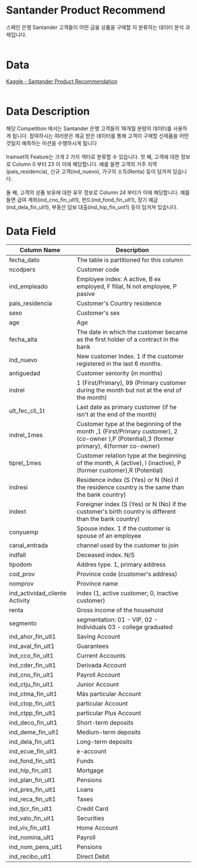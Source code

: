 # Santander Product Recommend 
스페인 은행 Santander 고객들이 어떤 금융 상품을 구매할 지 분류하는 데이터 분석 과제입니다.<br><br>

# Data
[Kaggle - Santander Product Recommendation](https://www.kaggle.com/c/santander-product-recommendation/data) <br><br>

# Data Description

해당 Competition 에서는 Santander 은행 고객들의 18개월 분량의 데이터를 사용하게 됩니다. 참여하시는 여러분은 제공 받은 데이터를 통해 고객이 구매할 신제품을 어떤것일지 예측하는 미션을 수행하시게 됩니다<br><br>
trainset의 Feature는 크게 2 가지 섹터로 분류할 수 있습니다. 첫 째, 고객에 대한 정보로 Column 0 부터 23 이 이에 해당합니다. 예를 들면 고객의 거주 지역(pais_residencia), 신규 고객(ind_nuevo), 가구의 소득(Renta) 등이 담겨져 있습니다.<br><br>
둘 째, 고객의 상품 보유에 대한 유무 정보로 Column 24 부터가 이에 해당합니다. 예를 들면 급여 계좌(ind_cno_fin_ult1), 펀드(ind_fond_fin_ult1), 장기 예금(ind_dela_fin_ult1), 부동산 담보 대출(ind_hip_fin_unt1) 등이 담겨져 있습니다.





# Data Field

|Column Name|	Description|
|---|---|
|fecha_dato |The table is partitioned for this column|
ncodpers	|Customer code
ind_empleado	|Employee index: A active, B ex employed, F filial, N not employee, P pasive
pais_residencia	|Customer's Country residence
sexo|	Customer's sex
age	|Age
fecha_alta	|The date in which the customer became as the first holder of a contract in the bank
ind_nuevo	|New customer Index. 1 if the customer registered in the last 6 months.
antiguedad	|Customer seniority (in months)
indrel	|1 (First/Primary), 99 (Primary customer during the month but not at the end of the month)
ult_fec_cli_1t	|Last date as primary customer (if he isn't at the end of the month)
indrel_1mes	|Customer type at the beginning of the month ,1 (First/Primary customer), 2 (co-owner ),P (Potential),3 (former primary), 4(former co-owner)
tiprel_1mes	|Customer relation type at the beginning of the month, A (active), I (inactive), P (former customer),R (Potential)
indresi	|Residence index (S (Yes) or N (No) if the residence country is the same than the bank country)
indext	|Foreigner index (S (Yes) or N (No) if the customer's birth country is different than the bank country)
conyuemp	|Spouse index. 1 if the customer is spouse of an employee
canal_entrada	|channel used by the customer to join
indfall	|Deceased index. N/S
tipodom	|Addres type. 1, primary address
cod_prov	|Province code (customer's address)
nomprov	|Province name
ind_actividad_cliente	Activity |index (1, active customer; 0, inactive customer)
renta	|Gross income of the household
segmento	|segmentation: 01 - VIP, 02 - Individuals 03 - college graduated
ind_ahor_fin_ult1	|Saving Account
ind_aval_fin_ult1	|Guarantees
ind_cco_fin_ult1	|Current Accounts
ind_cder_fin_ult1	|Derivada Account
ind_cno_fin_ult1	|Payroll Account
ind_ctju_fin_ult1	|Junior Account
ind_ctma_fin_ult1	|Más particular Account
ind_ctop_fin_ult1	|particular Account
ind_ctpp_fin_ult1	|particular Plus Account
ind_deco_fin_ult1	|Short-term deposits
ind_deme_fin_ult1	|Medium-term deposits
ind_dela_fin_ult1	|Long-term deposits
ind_ecue_fin_ult1	|e-account
ind_fond_fin_ult1	|Funds
ind_hip_fin_ult1	|Mortgage
ind_plan_fin_ult1	|Pensions
ind_pres_fin_ult1	|Loans
ind_reca_fin_ult1	|Taxes
ind_tjcr_fin_ult1	|Credit Card
ind_valo_fin_ult1	|Securities
ind_viv_fin_ult1	|Home Account
ind_nomina_ult1	|Payroll
ind_nom_pens_ult1	|Pensions
ind_recibo_ult1	|Direct Debit


